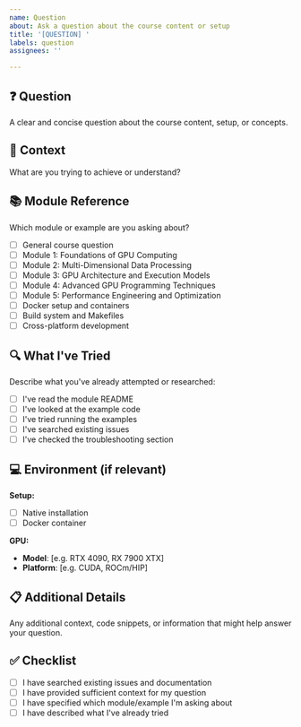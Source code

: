 ```yaml
---
name: Question
about: Ask a question about the course content or setup
title: '[QUESTION] '
labels: question
assignees: ''

---
```


## ❓ Question
A clear and concise question about the course content, setup, or concepts.

## 🎯 Context
What are you trying to achieve or understand?

## 📚 Module Reference
Which module or example are you asking about?
- [ ] General course question
- [ ] Module 1: Foundations of GPU Computing  
- [ ] Module 2: Multi-Dimensional Data Processing
- [ ] Module 3: GPU Architecture and Execution Models
- [ ] Module 4: Advanced GPU Programming Techniques
- [ ] Module 5: Performance Engineering and Optimization
- [ ] Docker setup and containers
- [ ] Build system and Makefiles
- [ ] Cross-platform development

## 🔍 What I've Tried
Describe what you've already attempted or researched:
- [ ] I've read the module README
- [ ] I've looked at the example code
- [ ] I've tried running the examples
- [ ] I've searched existing issues
- [ ] I've checked the troubleshooting section

## 💻 Environment (if relevant)
**Setup:**
- [ ] Native installation
- [ ] Docker container

**GPU:**
- **Model**: [e.g. RTX 4090, RX 7900 XTX]
- **Platform**: [e.g. CUDA, ROCm/HIP]

## 📋 Additional Details
Any additional context, code snippets, or information that might help answer your question.

## ✅ Checklist
- [ ] I have searched existing issues and documentation
- [ ] I have provided sufficient context for my question
- [ ] I have specified which module/example I'm asking about
- [ ] I have described what I've already tried